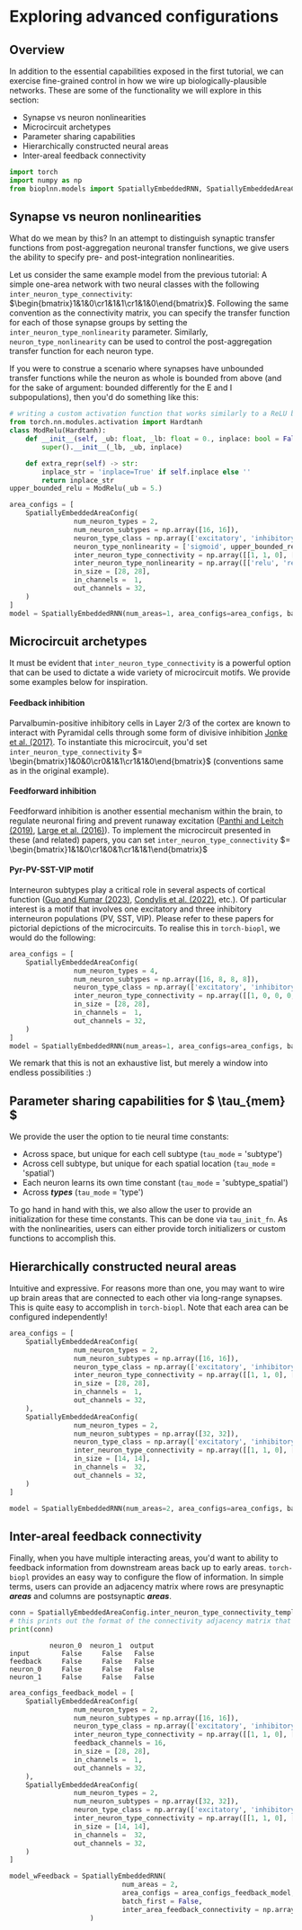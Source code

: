 # Exploring advanced configurations

## Overview

In addition to the essential capabilities exposed in the first tutorial, we can exercise fine-grained control in how we wire up biologically-plausible networks. These are some of the functionality we will explore in this section:

- Synapse vs neuron nonlinearities
- Microcircuit archetypes
- Parameter sharing capabilities
- Hierarchically constructed neural areas
- Inter-areal feedback connectivity


```python
import torch
import numpy as np
from bioplnn.models import SpatiallyEmbeddedRNN, SpatiallyEmbeddedAreaConfig
```

## Synapse vs neuron nonlinearities

What do we mean by this? In an attempt to distinguish synaptic transfer functions from post-aggregation neuronal transfer functions, we give users the ability to specify pre- and post-integration nonlinearities. 

Let us consider the same example model from the previous tutorial: A simple one-area network with two neural classes with the following `inter_neuron_type_connectivity`: $\begin{bmatrix}1&1&0\cr1&1&1\cr1&1&0\end{bmatrix}$. Following the same convention as the connectivity matrix, you can specify the transfer function for each of those synapse groups by setting the `inter_neuron_type_nonlinearity` parameter. Similarly, `neuron_type_nonlinearity` can be used to control the post-aggregation transfer function for each neuron type.

If you were to construe a scenario where synapses have unbounded transfer functions while the neuron as whole is bounded from above (and for the sake of argument: bounded differently for the E and I subpopulations), then you'd do something like this:


```python
# writing a custom activation function that works similarly to a ReLU but is bounded from above!
from torch.nn.modules.activation import Hardtanh
class ModRelu(Hardtanh):
    def __init__(self, _ub: float, _lb: float = 0., inplace: bool = False):
        super().__init__(_lb, _ub, inplace)

    def extra_repr(self) -> str:
        inplace_str = 'inplace=True' if self.inplace else ''
        return inplace_str
upper_bounded_relu = ModRelu(_ub = 5.)
```


```python
area_configs = [
    SpatiallyEmbeddedAreaConfig(
                num_neuron_types = 2,
                num_neuron_subtypes = np.array([16, 16]),
                neuron_type_class = np.array(['excitatory', 'inhibitory']),
                neuron_type_nonlinearity = ['sigmoid', upper_bounded_relu],
                inter_neuron_type_connectivity = np.array([[1, 1, 0], [1, 1, 1], [1, 1, 0]]),
                inter_neuron_type_nonlinearity = np.array([['relu', 'relu', ''], ['relu', 'relu', 'relu'], ['relu', 'relu', '']]),
                in_size = [28, 28],
                in_channels =  1,
                out_channels = 32,
    )
]
model = SpatiallyEmbeddedRNN(num_areas=1, area_configs=area_configs, batch_first=False)
```

## Microcircuit archetypes

It must be evident that `inter_neuron_type_connectivity` is a powerful option that can be used to dictate a wide variety of microcircuit motifs. We provide some examples below for inspiration.

#### Feedback inhibition
Parvalbumin-positive inhibitory cells in Layer 2/3 of the cortex are known to interact with Pyramidal cells through some form of divisive inhibition [Jonke et al. (2017)](https://www.jneurosci.org/content/37/35/8511). To instantiate this microcircuit, you'd set `inter_neuron_type_connectivity` $= \begin{bmatrix}1&0&0\cr0&1&1\cr1&1&0\end{bmatrix}$ (conventions same as in the original example).

#### Feedforward inhibition
Feedforward inhibition is another essential mechanism within the brain, to regulate neuronal firing and prevent runaway excitation ([Panthi and Leitch (2019)](https://pubmed.ncbi.nlm.nih.gov/31494287/), [Large et al. (2016)](https://pmc.ncbi.nlm.nih.gov/articles/PMC4776521/)). To implement the microcircuit presented in these (and related) papers, you can set `inter_neuron_type_connectivity` $= \begin{bmatrix}1&1&0\cr1&0&1\cr1&1&1\end{bmatrix}$

#### Pyr-PV-SST-VIP motif
Interneuron subtypes play a critical role in several aspects of cortical function ([Guo and Kumar (2023)](https://www.nature.com/articles/s42003-023-05231-0), [Condylis et al. (2022)](https://www.science.org/doi/10.1126/science.abl5981), etc.). Of particular interest is a motif that involves one excitatory and three inhibitory interneuron populations (PV, SST, VIP). Please refer to these papers for pictorial depictions of the microcircuits. To realise this in `torch-biopl`, we would do the following:


```python
area_configs = [
    SpatiallyEmbeddedAreaConfig(
                num_neuron_types = 4,
                num_neuron_subtypes = np.array([16, 8, 8, 8]),
                neuron_type_class = np.array(['excitatory', 'inhibitory', 'inhibitory', 'inhibitory']),
                inter_neuron_type_connectivity = np.array([[1, 0, 0, 0, 0], [1, 1, 1, 1, 1], [1, 1, 0, 0, 0], [1, 1, 0, 1, 0], [0, 0, 1, 0, 0]]),
                in_size = [28, 28],
                in_channels =  1,
                out_channels = 32,
    )
]
model = SpatiallyEmbeddedRNN(num_areas=1, area_configs=area_configs, batch_first=False)
```

We remark that this is not an exhaustive list, but merely a window into endless possibilities :)

## Parameter sharing capabilities for $ \tau_{mem} $

We provide the user the option to tie neural time constants:
- Across space, but unique for each cell subtype (`tau_mode` = 'subtype')
- Across cell subtype, but unique for each spatial location (`tau_mode` = 'spatial')
- Each neuron learns its own time constant (`tau_mode` = 'subtype_spatial')
- Across ***types*** (`tau_mode` = 'type')

To go hand in hand with this, we also allow the user to provide an initialization for these time constants. This can be done via `tau_init_fn`. As with the nonlinearities, users can either provide torch initializers or custom functions to accomplish this.

## Hierarchically constructed neural areas

Intuitive and expressive. For reasons more than one, you may want to wire up brain areas that are connected to each other via long-range synapses. This is quite easy to accomplish in `torch-biopl`. Note that each area can be configured independently!


```python
area_configs = [
    SpatiallyEmbeddedAreaConfig(
                num_neuron_types = 2,
                num_neuron_subtypes = np.array([16, 16]),
                neuron_type_class = np.array(['excitatory', 'inhibitory']),
                inter_neuron_type_connectivity = np.array([[1, 1, 0], [1, 1, 1], [1, 1, 0]]),
                in_size = [28, 28],
                in_channels =  1,
                out_channels = 32,
    ),
    SpatiallyEmbeddedAreaConfig(
                num_neuron_types = 2,
                num_neuron_subtypes = np.array([32, 32]),
                neuron_type_class = np.array(['excitatory', 'inhibitory']),
                inter_neuron_type_connectivity = np.array([[1, 1, 0], [1, 1, 1], [1, 1, 0]]),
                in_size = [14, 14],
                in_channels =  32,
                out_channels = 32,
    )
]

model = SpatiallyEmbeddedRNN(num_areas=2, area_configs=area_configs, batch_first=False)
```

## Inter-areal feedback connectivity

Finally, when you have multiple interacting areas, you'd want to ability to feedback information from downstream areas back up to early areas. `torch-biopl` provides an easy way to configure the flow of information. In simple terms, users can provide an adjacency matrix where rows are presynaptic ***areas*** and columns are postsynaptic ***areas***.


```python
conn = SpatiallyEmbeddedAreaConfig.inter_neuron_type_connectivity_template_df(use_feedback=True, num_neuron_types=2)
# this prints out the format of the connectivity adjacency matrix that you can follow
print(conn)
```

              neuron_0  neuron_1  output
    input        False     False   False
    feedback     False     False   False
    neuron_0     False     False   False
    neuron_1     False     False   False



```python
area_configs_feedback_model = [
    SpatiallyEmbeddedAreaConfig(
                num_neuron_types = 2,
                num_neuron_subtypes = np.array([16, 16]),
                neuron_type_class = np.array(['excitatory', 'inhibitory']),
                inter_neuron_type_connectivity = np.array([[1, 1, 0], [1, 0, 0], [1, 1, 1], [1, 1, 0]]),
                feedback_channels = 16,
                in_size = [28, 28],
                in_channels =  1,
                out_channels = 32,
    ),
    SpatiallyEmbeddedAreaConfig(
                num_neuron_types = 2,
                num_neuron_subtypes = np.array([32, 32]),
                neuron_type_class = np.array(['excitatory', 'inhibitory']),
                inter_neuron_type_connectivity = np.array([[1, 1, 0], [1, 1, 1], [1, 1, 0]]),
                in_size = [14, 14],
                in_channels =  32,
                out_channels = 32,
    )
]

model_wFeedback = SpatiallyEmbeddedRNN(
                            num_areas = 2, 
                            area_configs = area_configs_feedback_model, 
                            batch_first = False,
                            inter_area_feedback_connectivity = np.array([[0, 0],[1, 0]])
                    )
```

